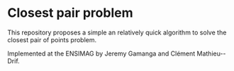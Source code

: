 # Closest pair problem

This repository proposes a simple an relatively quick algorithm to solve the closest pair of points problem.

Implemented at the ENSIMAG by Jeremy Gamanga and Clément Mathieu--Drif.